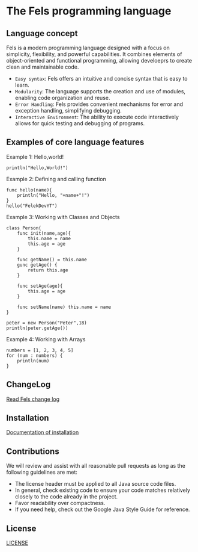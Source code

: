 # The Fels programming language

## Language concept
Fels is a modern programming language designed with a focus on simplicity, flexibility, and powerful capabilities. It combines elements of object-oriented and functional programming, allowing develoeprs to create clean and maintainable code.

- `Easy syntax`: Fels offers an intuitive and concise syntax that is easy to learn.
- `Modularity`: The language supports the creation and use of modules, enabling code organization and reuse.
- `Error Handling`: Fels provides convenient mechanisms for error and exception handling, simplifying debugging.
- `Interactive Environment`: The ability to execute code interactively allows for quick testing and debugging of programs.

## Examples of core language features

Example 1: Hello,world!
```
println("Hello,World!")
```

Example 2: Defining and calling function
```
func hello(name){
    println("Hello, "+name+"!")
}
hello("FelekDevYT")
```

Example 3: Working with Classes and Objects
```
class Person{
    func init(name,age){
        this.name = name
        this.age = age
    }
    
    func getName() = this.name
    gunc getAge() {
        return this.age
    }
    
    func setAge(age){
        this.age = age
    }
    
    func setName(name) this.name = name
}

peter = new Person("Peter",18)
println(peter.getAge())
```

Example 4: Working with Arrays
```
numbers = [1, 2, 3, 4, 5]
for (num : numbers) {
    println(num)
}
```

## ChangeLog

[Read Fels change log](docs/ChangeLog.md)

## Installation

[Documentation of installation](docs/install.md)

## Contributions
We will review and assist with all reasonable pull requests as long as the following guidelines are met:
- The license header must be applied to all Java source code files.
- In general, check existing code to ensure your code matches relatively closely to the code already in the project.
- Favor readability over compactness.
- If you need help, check out the Google Java Style Guide for reference.

## License

[LICENSE](LICENSE)